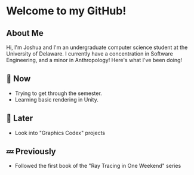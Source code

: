 # Welcome to my GitHub!
## About Me
Hi, I'm Joshua and I'm an undergraduate computer science student at the University of Delaware. I currently have a concentration in Software Engineering, and a minor in Anthropology! Here's what I've been doing!

## 💬 Now
- Trying to get through the semester.
- Learning basic rendering in Unity.

## 💭 Later
- Look into "Graphics Codex" projects

## 💤 Previously
- Followed the first book of the "Ray Tracing in One Weekend" series
